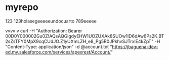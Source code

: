 # myrepo
123
123holasegeeeeeundocuarto
789eeeee

vvvv
v
curl -H "Authorization: Bearer 00D0Y000002Gu0Z!AQsAQGlgdyEHW1UOZUXAk8SUOw1ID6dAw6Ps2K.BT2sZsTFY0MpX9cqCUdJO.Z1yUXmLZH_e8_Pg5R0JPkhvSJTrxlE4kZpT" -H "Content-Type: application/json" -d @account.txt "https://jbaguena-dev-ed.my.salesforce.com/services/apexrest/Account/"


